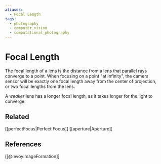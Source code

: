 ```yaml
---
aliases:
  - Focal Length
tags:
  - photography
  - computer_vision
  - computational_photography
---
```

# Focal Length

The focal length of a lens is the distance from a lens that parallel rays converge to a point. When focusing on a point "at infinity", the camera sensor will be exactly one focal length away from the center of projection, or two focal lengths from the lens.

A *weaker* lens has a longer focal length, as it takes longer for the light to converge.

## Related

[[perfectFocus|Perfect Focus]]
[[aperture|Aperture]]

## References

[[@levoyImageFormation]]